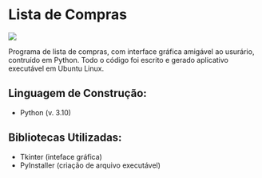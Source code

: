 # Lista de Compras

<img src = "janela.jpg">

Programa de lista de compras, com interface gráfica amigável ao usurário, contruído em Python. Todo o código foi escrito e gerado aplicativo executável em Ubuntu Linux.

## Linguagem de Construção:
- Python (v. 3.10)

## Bibliotecas Utilizadas:
- Tkinter (inteface gráfica)
- PyInstaller (criação de arquivo executável)
